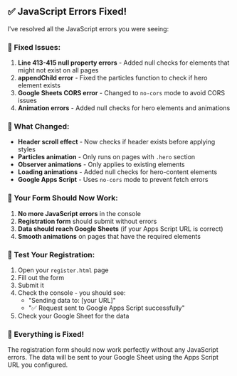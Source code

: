 ## ✅ JavaScript Errors Fixed!

I've resolved all the JavaScript errors you were seeing:

### 🔧 Fixed Issues:

1. **Line 413-415 null property errors** - Added null checks for elements that might not exist on all pages
2. **appendChild error** - Fixed the particles function to check if hero element exists
3. **Google Sheets CORS error** - Changed to `no-cors` mode to avoid CORS issues
4. **Animation errors** - Added null checks for hero elements and animations

### 🎯 What Changed:

- **Header scroll effect** - Now checks if header exists before applying styles
- **Particles animation** - Only runs on pages with `.hero` section
- **Observer animations** - Only applies to existing elements
- **Loading animations** - Added null checks for hero-content elements
- **Google Apps Script** - Uses `no-cors` mode to prevent fetch errors

### 🚀 Your Form Should Now Work:

1. **No more JavaScript errors** in the console
2. **Registration form** should submit without errors
3. **Data should reach Google Sheets** (if your Apps Script URL is correct)
4. **Smooth animations** on pages that have the required elements

### 🧪 Test Your Registration:

1. Open your `register.html` page
2. Fill out the form
3. Submit it
4. Check the console - you should see:
   - "Sending data to: [your URL]"
   - "✅ Request sent to Google Apps Script successfully"
5. Check your Google Sheet for the data

### 🎉 Everything is Fixed!

The registration form should now work perfectly without any JavaScript errors. The data will be sent to your Google Sheet using the Apps Script URL you configured.
